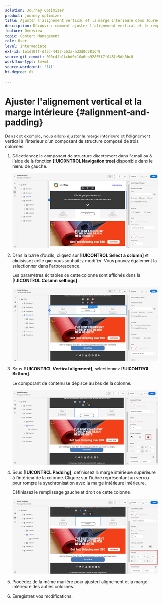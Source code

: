 ```yaml
---
solution: Journey Optimizer
product: journey optimizer
title: Ajuster l’alignement vertical et la marge intérieure dans Journey Optimizer
description: Découvrez comment ajuster l’alignement vertical et le remplissage
feature: Overview
topic: Content Management
role: User
level: Intermediate
exl-id: 1e1d90ff-df5d-4432-a63a-a32d0d281d48
source-git-commit: 020c4fb18cbd0c10a6eb92865f7f0457e5db8bc0
workflow-type: tm+mt
source-wordcount: '141'
ht-degree: 0%

---
```


# Ajuster l&#39;alignement vertical et la marge intérieure {#alignment-and-padding}

Dans cet exemple, nous allons ajuster la marge intérieure et l&#39;alignement vertical à l&#39;intérieur d&#39;un composant de structure composé de trois colonnes.

1. Sélectionnez le composant de structure directement dans l&#39;email ou à l&#39;aide de la fonction **[!UICONTROL Navigation tree]** disponible dans le menu de gauche.

   ![](assets/alignment_1.png)

1. Dans la barre d’outils, cliquez sur **[!UICONTROL Select a column]** et choisissez celle que vous souhaitez modifier. Vous pouvez également la sélectionner dans l&#39;arborescence.

   Les paramètres éditables de cette colonne sont affichés dans la **[!UICONTROL Column settings]** .

   ![](assets/alignment_2.png)

1. Sous **[!UICONTROL Vertical alignment]**, sélectionnez **[!UICONTROL Bottom]**.

   Le composant de contenu se déplace au bas de la colonne.

   ![](assets/alignment_3.png)

1. Sous **[!UICONTROL Padding]**, définissez la marge intérieure supérieure à l’intérieur de la colonne. Cliquez sur l’icône représentant un verrou pour rompre la synchronisation avec la marge intérieure inférieure.

   Définissez le remplissage gauche et droit de cette colonne.

   ![](assets/alignment_4.png)

1. Procédez de la même manière pour ajuster l’alignement et la marge intérieure des autres colonnes.

1. Enregistrez vos modifications.

